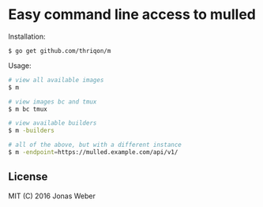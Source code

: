 # Easy command line access to mulled

Installation:

    $ go get github.com/thriqon/m

Usage:

```bash
# view all available images
$ m

# view images bc and tmux
$ m bc tmux

# view available builders
$ m -builders

# all of the above, but with a different instance
$ m -endpoint=https://mulled.example.com/api/v1/

```

## License

MIT (C) 2016 Jonas Weber
